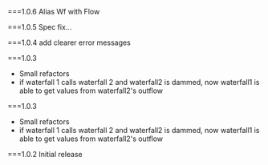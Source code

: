 ===1.0.6
Alias Wf with Flow

===1.0.5
Spec fix...

===1.0.4
add clearer error messages

===1.0.3
- Small refactors
- if waterfall 1 calls waterfall 2 and waterfall2 is dammed, now waterfall1 is able to get values from waterfall2's outflow

===1.0.3
- Small refactors
- if waterfall 1 calls waterfall 2 and waterfall2 is dammed, now waterfall1 is able to get values from waterfall2's outflow

===1.0.2
Initial release
